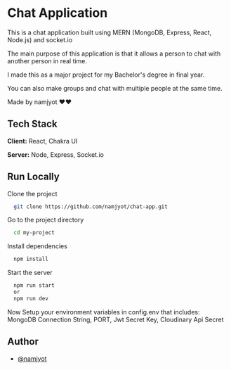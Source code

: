 
# Chat Application

This is a chat application built using MERN (MongoDB, Express, React, Node.js) and socket.io

The main purpose of this application is that it allows a person to chat with another person in real time.

I made this as a major project for my Bachelor's degree in final year.

You can also make groups and chat with multiple people at the same time.

Made by namjyot ❤️❤️





## Tech Stack

**Client:** React, Chakra UI

**Server:** Node, Express, Socket.io
## Run Locally

Clone the project

```bash
  git clone https://github.com/namjyot/chat-app.git
```

Go to the project directory

```bash
  cd my-project
```

Install dependencies

```bash
  npm install
```

Start the server

```bash
  npm run start
  or
  npm run dev
```

Now Setup your environment variables in config.env that includes: MongoDB Connection String, PORT, Jwt Secret Key, Cloudinary Api Secret


## Author

- [@namjyot](https://www.github.com/namjyot)

